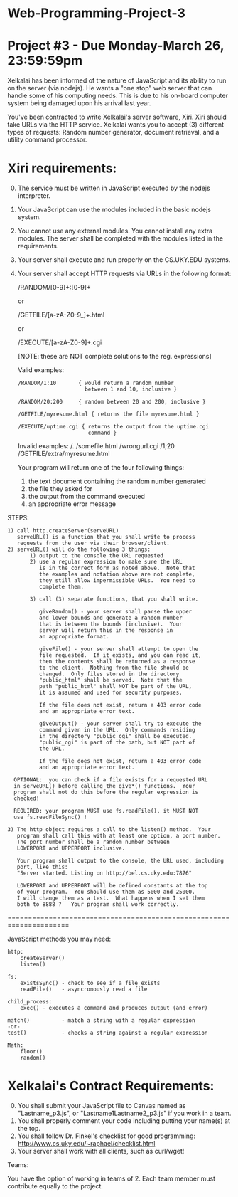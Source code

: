 # Web-Programming-Project-3
Project #3 - Due Monday-March 26, 23:59:59pm
============================================

Xelkalai has been informed of the nature of JavaScript and its ability
to run on the server (via nodejs).  He wants a "one stop" web server
that can handle some of his computing needs.  This is due to his
on-board computer system being damaged upon his arrival last year.

You've been contracted to write Xelkalai's server software, Xiri.
Xiri should take URLs via the HTTP service.  Xelkalai wants you
to accept (3) different types of requests:  Random number generator,
document retrieval, and a utility command processor.

Xiri requirements:
=====================
0) The service must be written in JavaScript executed by the nodejs
   interpreter.
1) Your JavaScript can use the modules included in the basic nodejs 
   system.
2) You cannot use any external modules.  You cannot install any extra 
   modules.  The server shall be completed with the modules listed 
   in the requirements.
3) Your server shall execute and run properly on the CS.UKY.EDU systems.
4) Your server shall accept HTTP requests via URLs in the following
   format:

   /RANDOM/[0-9]+:[0-9]+

   or

   /GETFILE/[a-zA-Z0-9_]+.html

   or

   /EXECUTE/[a-zA-Z0-9]+.cgi

   [NOTE: these are NOT complete solutions to the reg. expressions]

   Valid examples:

       /RANDOM/1:10       { would return a random number
                            between 1 and 10, inclusive }

       /RANDOM/20:200     { random between 20 and 200, inclusive }

       /GETFILE/myresume.html { returns the file myresume.html }

       /EXECUTE/uptime.cgi { returns the output from the uptime.cgi
                             command }

   Invalid examples:
        /../somefile.html
        /wrongurl.cgi
        /1;20
        /GETFILE/extra/myresume.html


    Your program will return one of the four following things:
    1) the text document containing the random number generated
    2) the file they asked for 
    3) the output from the command executed
    4) an appropriate error message


STEPS:

    1) call http.createServer(serveURL)
       serveURL() is a function that you shall write to process
       requests from the user via their browser/client.
    2) serveURL() will do the following 3 things:
           1) output to the console the URL requested
           2) use a regular expression to make sure the URL
              is in the correct form as noted above.  Note that
              the examples and notation above are not complete,
              they still allow impermissible URLs.  You need to
              complete them.

           3) call (3) separate functions, that you shall write.

              giveRandom() - your server shall parse the upper
              and lower bounds and generate a random number
              that is between the bounds (inclusive).  Your
              server will return this in the response in
              an appropriate format.

              giveFile() - your server shall attempt to open the
              file requested.  If it exists, and you can read it,
              then the contents shall be returned as a response
              to the client.  Nothing from the file should be
              changed.  Only files stored in the directory
              "public_html" shall be served.  Note that the
              path "public_html" shall NOT be part of the URL,
              it is assumed and used for security purposes.

              If the file does not exist, return a 403 error code 
              and an appropriate error text.

              giveOutput() - your server shall try to execute the
              command given in the URL.  Only commands residing
              in the directory "public_cgi" shall be executed.
              "public_cgi" is part of the path, but NOT part of
              the URL.

              If the file does not exist, return a 403 error code
              and an appropriate error text.

      OPTIONAL:  you can check if a file exists for a requested URL
      in serveURL() before calling the give*() functions.  Your
      program shall not do this before the regular expression is
      checked!

      REQUIRED: your program MUST use fs.readFile(), it MUST NOT
      use fs.readFileSync() !

    3) The http object requires a call to the listen() method.  Your
       program shall call this with at least one option, a port number.
       The port number shall be a random number between 
       LOWERPORT and UPPERPORT inclusive.

       Your program shall output to the console, the URL used, including
       port, like this: 
       "Server started. Listing on http://bel.cs.uky.edu:7876"

       LOWERPORT and UPPERPORT will be defined constants at the top
       of your program.  You should use them as 5000 and 25000.
       I will change them as a test.  What happens when I set them
       both to 8888 ?   Your program shall work correctly.


=====================================================================

JavaScript methods you may need:

    http:
        createServer()
        listen()

    fs:
        existsSync() - check to see if a file exists
        readFile()   - asyncronously read a file

    child_process:
        exec() - executes a command and produces output (and error)
        
    match()          - match a string with a regular expression
    -or-
    test()           - checks a string against a regular expression

    Math:
        floor()
        random()
    

Xelkalai's Contract Requirements:
====================================
0) You shall submit your JavaScript file to Canvas named as 
   "Lastname_p3.js", or "Lastname1Lastname2_p3.js" if you
   work in a team.
1) You shall properly comment your code including putting your
   name(s) at the top.
2) You shall follow Dr. Finkel's checklist for good programming:
   http://www.cs.uky.edu/~raphael/checklist.html
3) Your server shall work with all clients, such as curl/wget!

Teams:

You have the option of working in teams of 2.  Each team member must
contribute equally to the project.
